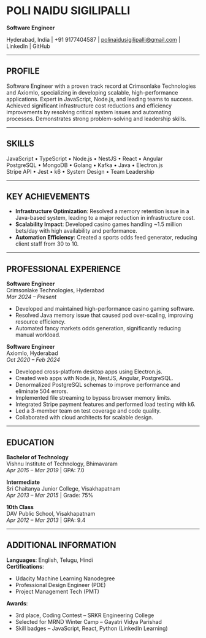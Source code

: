 # POLI NAIDU SIGILIPALLI
**Software Engineer**

Hyderabad, India | +91 9177404587 | polinaidusigilipalli@gmail.com | LinkedIn | GitHub

---

## PROFILE

Software Engineer with a proven track record at Crimsonlake Technologies and AxiomIo, specializing in developing scalable, high-performance applications. Expert in JavaScript, Node.js, and leading teams to success. Achieved significant infrastructure cost reductions and efficiency improvements by resolving critical system issues and automating processes. Demonstrates strong problem-solving and leadership skills.

---

## SKILLS

JavaScript • TypeScript • Node.js • NestJS • React • Angular  
PostgreSQL • MongoDB • Golang • Kafka • Java • Electron.js  
Stripe API • Jest • k6 • System Design • Team Leadership

---

## KEY ACHIEVEMENTS

- **Infrastructure Optimization**: Resolved a memory retention issue in a Java-based system, leading to a major reduction in infrastructure cost.
- **Scalability Impact**: Developed casino games handling ~1.5 million bets/day with high availability and performance.
- **Automation Efficiency**: Created a sports odds feed generator, reducing client staff from 30 to 10.

---

## PROFESSIONAL EXPERIENCE

**Software Engineer**  
Crimsonlake Technologies, Hyderabad  
*Mar 2024 – Present*

- Developed and maintained high-performance casino gaming software.
- Resolved Java memory issue that caused pod over-scaling, improving resource efficiency.
- Automated fancy markets odds generation, significantly reducing manual workload.

**Software Engineer**  
AxiomIo, Hyderabad  
*Oct 2020 – Feb 2024*

- Developed cross-platform desktop apps using Electron.js.
- Created web apps with Node.js, NestJS, Angular, PostgreSQL.
- Denormalized PostgreSQL schemas to improve performance and eliminate 504 errors.
- Implemented file streaming to bypass browser memory limits.
- Integrated Stripe payment features and performed load testing with k6.
- Led a 3-member team on test coverage and code quality.
- Collaborated with cloud architects for scalable design.

---

## EDUCATION

**Bachelor of Technology**  
Vishnu Institute of Technology, Bhimavaram  
*Apr 2015 – Mar 2019* | GPA: 7.0

**Intermediate**  
Sri Chaitanya Junior College, Visakhapatnam  
*Apr 2013 – Mar 2015* | Grade: 75%

**10th Class**  
DAV Public School, Visakhapatnam  
*Apr 2012 – Mar 2013* | GPA: 9.4

---

## ADDITIONAL INFORMATION

**Languages**: English, Telugu, Hindi  
**Certifications**:  
- Udacity Machine Learning Nanodegree  
- Professional Design Engineer (PDE)  
- Project Management Tech (PMT)  

**Awards**:  
- 3rd place, Coding Contest – SRKR Engineering College  
- Selected for MRND Winter Camp – Gayatri Vidya Parishad  
- Skill badges – JavaScript, React, Python (LinkedIn Learning)
